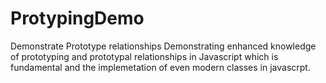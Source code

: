 # ProtypingDemo
 Demonstrate Prototype relationships
 Demonstrating enhanced knowledge of prototyping and prototypal relationships in Javascript which is fundamental and the implemetation of even modern classes in javascrpt.
